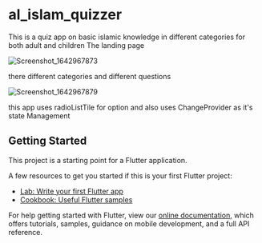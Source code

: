 # al_islam_quizzer
This is a quiz app on  basic islamic knowledge in different categories for both adult and children 
The landing page

![Screenshot_1642967873](https://user-images.githubusercontent.com/61418039/150700209-bcff2e62-4e2a-45ff-9664-7fe2e79c16d1.png)

there different categories and different questions

![Screenshot_1642967879](https://user-images.githubusercontent.com/61418039/150700310-8943e81c-f7f7-4ca8-a82f-7d236170fe29.png)


this app uses radioListTile for option
and also uses ChangeProvider as it's state Management

## Getting Started

This project is a starting point for a Flutter application.

A few resources to get you started if this is your first Flutter project:

- [Lab: Write your first Flutter app](https://flutter.dev/docs/get-started/codelab)
- [Cookbook: Useful Flutter samples](https://flutter.dev/docs/cookbook)

For help getting started with Flutter, view our
[online documentation](https://flutter.dev/docs), which offers tutorials,
samples, guidance on mobile development, and a full API reference.
